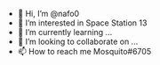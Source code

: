 - 👋 Hi, I’m @nafo0
- 👀 I’m interested in Space Station 13
- 🌱 I’m currently learning ...
- 💞️ I’m looking to collaborate on ...
- 📫 How to reach me Mosquito#6705
